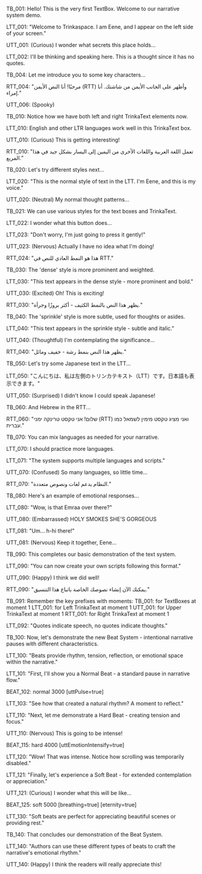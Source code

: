 TB_001: Hello! This is the very first TextBox. Welcome to our narrative system demo.

LTT_001: "Welcome to Trinkaspace. I am Eene, and I appear on the left side of your screen."

UTT_001: (Curious) I wonder what secrets this place holds...

LTT_002: I'll be thinking and speaking here. This is a thought since it has no quotes.

TB_004: Let me introduce you to some key characters...

RTT_004: "مرحبًا! أنا النص الأيمن (RTT) وأظهر على الجانب الأيمن من شاشتك. أنا إمراء."

UTT_006: (Spooky)

TB_010: Notice how we have both left and right TrinkaText elements now.

LTT_010: English and other LTR languages work well in this TrinkaText box.

UTT_010: (Curious) This is getting interesting!

RTT_010: "تعمل اللغة العربية واللغات الأخرى من اليمين إلى اليسار بشكل جيد في هذا المربع."

TB_020: Let's try different styles next...

LTT_020: "This is the normal style of text in the LTT. I'm Eene, and this is my voice."

UTT_020: (Neutral) My normal thought patterns...

TB_021: We can use various styles for the text boxes and TrinkaText.

LTT_022: I wonder what this button does...

LTT_023: "Don't worry, I'm just going to press it gently!"

UTT_023: (Nervous) Actually I have no idea what I'm doing!

RTT_024: "هذا هو النمط العادي للنص في RTT."

TB_030: The 'dense' style is more prominent and weighted.

LTT_030: "This text appears in the dense style - more prominent and bold."

UTT_030: (Excited) Oh! This is exciting!

RTT_030: "يظهر هذا النص بالنمط الكثيف - أكثر بروزًا وجرأة."

TB_040: The 'sprinkle' style is more subtle, used for thoughts or asides.

LTT_040: "This text appears in the sprinkle style - subtle and italic."

UTT_040: (Thoughtful) I'm contemplating the significance...

RTT_040: "يظهر هذا النص بنمط رشة - خفيف ومائل."

TB_050: Let's try some Japanese text in the LTT...

LTT_050: "こんにちは、私は左側のトリンカテキスト（LTT）です。日本語も表示できます。"

UTT_050: (Surprised) I didn't know I could speak Japanese!

TB_060: And Hebrew in the RTT...

RTT_060: "שלום! אני טקסט טרינקה ימני (RTT) ואני מציג טקסט מימין לשמאל כמו עברית."

TB_070: You can mix languages as needed for your narrative.

LTT_070: I should practice more languages.

LTT_071: "The system supports multiple languages and scripts."

UTT_070: (Confused) So many languages, so little time...

RTT_070: "النظام يدعم لغات ونصوص متعددة."

TB_080: Here's an example of emotional responses...

LTT_080: "Wow, is that Emraa over there?"

UTT_080: (Embarrassed) HOLY SMOKES SHE'S GORGEOUS

LTT_081: "Um... h-hi there!"

UTT_081: (Nervous) Keep it together, Eene...

TB_090: This completes our basic demonstration of the text system.

LTT_090: "You can now create your own scripts following this format."

UTT_090: (Happy) I think we did well!

RTT_090: "يمكنك الآن إنشاء نصوصك الخاصة باتباع هذا التنسيق."

TB_091: Remember the key prefixes with moments:
TB_001: for TextBoxes at moment 1
LTT_001: for Left TrinkaText at moment 1
UTT_001: for Upper TrinkaText at moment 1
RTT_001: for Right TrinkaText at moment 1

LTT_092: "Quotes indicate speech, no quotes indicate thoughts."

TB_100: Now, let's demonstrate the new Beat System - intentional narrative pauses with different characteristics.

LTT_100: "Beats provide rhythm, tension, reflection, or emotional space within the narrative."

LTT_101: "First, I'll show you a Normal Beat - a standard pause in narrative flow."

BEAT_102: normal 3000 [uttPulse=true]

LTT_103: "See how that created a natural rhythm? A moment to reflect."

LTT_110: "Next, let me demonstrate a Hard Beat - creating tension and focus."

UTT_110: (Nervous) This is going to be intense!

BEAT_115: hard 4000 [uttEmotionIntensify=true]

LTT_120: "Wow! That was intense. Notice how scrolling was temporarily disabled."

LTT_121: "Finally, let's experience a Soft Beat - for extended contemplation or appreciation."

UTT_121: (Curious) I wonder what this will be like...

BEAT_125: soft 5000 [breathing=true] [eternity=true]

LTT_130: "Soft beats are perfect for appreciating beautiful scenes or providing rest."

TB_140: That concludes our demonstration of the Beat System.

LTT_140: "Authors can use these different types of beats to craft the narrative's emotional rhythm."

UTT_140: (Happy) I think the readers will really appreciate this!
